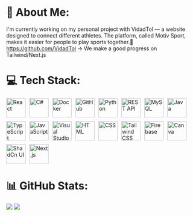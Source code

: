 # 💫 About Me:
I'm currently working on my personal project with VidadTol — a website designed to connect different athletes. The platform, called Motiv Sport, makes it easier for people to play sports together.🤸
https://github.com/VidadTol
-> We make a good progress on Tailwind/Next.js

# 💻 Tech Stack:
<div style="display: flex; align-items: flex-start; flex-wrap: wrap; gap: 10px;">
  <img src="https://techstack-generator.vercel.app/react-icon.svg" alt="React" width="51" height="51" />
  <img src="https://techstack-generator.vercel.app/csharp-icon.svg" alt="C#" width="51" height="51" />
  <img src="https://techstack-generator.vercel.app/docker-icon.svg" alt="Docker" width="51" height="51" />
  <img src="https://techstack-generator.vercel.app/github-icon.svg" alt="GitHub" width="51" height="51" />
  <img src="https://techstack-generator.vercel.app/python-icon.svg" alt="Python" width="51" height="51" />
  <img src="https://techstack-generator.vercel.app/restapi-icon.svg" alt="REST API" width="51" height="51" />
  <img src="https://techstack-generator.vercel.app/mysql-icon.svg" alt="MySQL" width="51" height="51" />
  <img src="https://techstack-generator.vercel.app/java-icon.svg" alt="Java" width="51" height="51" />
  <img src="https://techstack-generator.vercel.app/ts-icon.svg" alt="TypeScript" width="51" height="51" />
  <img src="https://techstack-generator.vercel.app/js-icon.svg" alt="JavaScript" width="51" height="51" />
  <img src="https://raw.githubusercontent.com/marwin1991/profile-technology-icons/refs/heads/main/icons/visual_studio_code.png" alt="Visual Studio Code" width="51" height="51" />
  <img src="https://raw.githubusercontent.com/marwin1991/profile-technology-icons/refs/heads/main/icons/html.png" alt="HTML" width="51" height="51" />
  <img src="https://raw.githubusercontent.com/marwin1991/profile-technology-icons/refs/heads/main/icons/css.png" alt="CSS" width="51" height="51" />
  <img src="https://raw.githubusercontent.com/marwin1991/profile-technology-icons/refs/heads/main/icons/tailwind_css.png" alt="Tailwind CSS" width="51" height="51" />
  <img src="https://raw.githubusercontent.com/marwin1991/profile-technology-icons/refs/heads/main/icons/firebase.png" alt="Firebase" width="51" height="51" />
  <img src="https://raw.githubusercontent.com/marwin1991/profile-technology-icons/refs/heads/main/icons/canva.png" alt="Canva" width="51" height="51" />
  <img src="https://raw.githubusercontent.com/marwin1991/profile-technology-icons/refs/heads/main/icons/shadcn_ui.png" alt="ShadCn UI" width="51" height="51" />
  <img src="https://raw.githubusercontent.com/marwin1991/profile-technology-icons/refs/heads/main/icons/next_js.png" alt="Next.js" width="51" height="51" />
</div>

# 📊 GitHub Stats:
![](https://github-readme-stats.vercel.app/api?username=JoBEph&theme=ambient_gradient&hide_border=false&include_all_commits=false&count_private=false)
![](https://github-readme-stats.vercel.app/api/top-langs/?username=JoBEph&theme=ambient_gradient&hide_border=false&include_all_commits=false&count_private=false&layout=compact)
